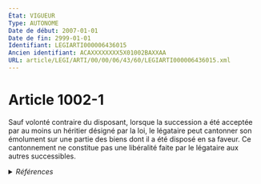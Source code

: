 ```yaml
---
État: VIGUEUR
Type: AUTONOME
Date de début: 2007-01-01
Date de fin: 2999-01-01
Identifiant: LEGIARTI000006436015
Ancien identifiant: ACAXXXXXXXX5X01002BAXXAA
URL: article/LEGI/ARTI/00/00/06/43/60/LEGIARTI000006436015.xml
---
```


<h1>Article 1002-1</h1>

Sauf volonté contraire du disposant, lorsque la succession a été acceptée par au
moins un héritier désigné par la loi, le légataire peut cantonner son émolument
sur une partie des biens dont il a été disposé en sa faveur. Ce cantonnement ne
constitue pas une libéralité faite par le légataire aux autres successibles.


<details>
  <summary><em>Références</em></summary>

  <h2>Articles faisant référence à l'article</h2>
  
  <ul>
    <li>
      <a href="https://legal.tricoteuses.fr//redirection/LEGIARTI000006284852?vers=git&vers=legifrance">LOI n° 2006-728 du 23 juin 2006 portant réforme des successions et des libéralités - article 18 ENTIEREMENT_MODIF</a> CREATION cible
    </li>
    <li>
      <a href="https://legal.tricoteuses.fr//redirection/LEGIARTI000006305439?vers=git&vers=legifrance">Code général des impôts - article 788 bis AUTONOME VIGUEUR, en vigueur depuis le 2007-01-01</a> CITATION source
    </li>
  </ul>
  
  <h2>Références faites par l'article</h2>
  
  <ul>
    <li>
      2006-06-23 CREATION source <a href="https://legal.tricoteuses.fr//redirection/LEGIARTI000006284852?vers=git&vers=legifrance">LOI n° 2006-728 du 23 juin 2006 portant réforme des successions et des libéralités - article 18 ENTIEREMENT_MODIF</a>
    </li>
    <li>
      2999-01-01 CITATION cible <a href="https://legal.tricoteuses.fr//redirection/LEGIARTI000006305439?vers=git&vers=legifrance">Code général des impôts - article 788 bis AUTONOME VIGUEUR, en vigueur depuis le 2007-01-01</a>
    </li>
    <li>
      CODIFICATION source Loi 1803-05-03
    </li>
  </ul>
</details>
